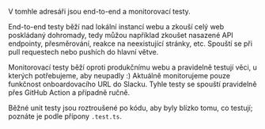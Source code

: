 V tomhle adresáři jsou end-to-end a monitorovací testy.

End-to-end testy běží nad lokální instancí webu a zkouší celý web poskládaný dohromady, tedy můžou například zkoušet nasazené API endpointy, přesměrování, reakce na neexistující stránky, etc. Spouští se při pull requestech nebo pushích do hlavní větve.

Monitorovací testy běží oproti produkčnímu webu a pravidelně testují věci, u kterých potřebujeme, aby neupadly :) Aktuálně monitorujeme pouze funkčnost onboardovacího URL do Slacku. Tyhle testy se spouští pravidelně přes GitHub Action a případně ručně.

Běžné unit testy jsou roztroušené po kódu, aby byly blízko tomu, co testují; poznáte je podle přípony `.test.ts`.